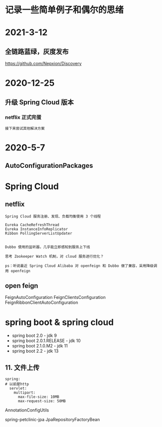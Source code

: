 # 记录一些简单例子和偶尔的思绪 #



# 2021-3-12 #
## 全链路蓝绿，灰度发布 ##
<https://github.com/Nepxion/Discovery>

# 2020-12-25 #
## 升级 Spring Cloud 版本 ##
### netflix 正式完蛋 ###
```text
接下来尝试其他解决方案
```

# 2020-5-7 #
##  AutoConfigurationPackages ##


# Spring Cloud #
## netflix ##
```text
Spring Cloud 服务注册、发现、负载均衡使用 3 个线程

Eureka CacheRefreshThread
Eureka InstanceInfoReplicator
Ribbon PollingServerListUpdater


Dubbo 使用的监听器，几乎能立即感知到服务上下线

思考 Zookeeper Watch 机制，对 cloud 服务进行优化？

ps：听说最近 Spring Cloud Alibaba 对 openfeign 和 Dubbo 做了兼容，采用降级调用 openfeign

```


## open feign ##
FeignAutoConfiguration
FeignClientsConfiguration
FeignRibbonClientAutoConfiguration

# spring boot & spring cloud

* spring boot 2.0           - jdk 9
* spring boot 2.0.1.RELEASE - jdk 10
* spring boot 2.1.0.M2      - jdk 11
* spring boot 2.2           - jdk 13

## 11. 文件上传
```text
spring:
# 以前是http
  servlet:
    multipart:
      max-file-size: 10MB
      max-request-size: 50MB
```

AnnotationConfigUtils


spring-petclinic-jpa
JpaRepositoryFactoryBean